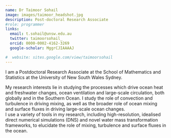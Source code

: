 ```yaml
---
name: Dr Taimoor Sohail
image: images/taimoor_headshot.jpg
description: Post-doctoral Research Associate
#role: programmer
links:
  email: t.sohail@unsw.edu.au
  twitter: taimoorsohail_
  orcid: 0000-0002-4162-3269
  google-scholar: MggrCJIAAAAJ

#  website: sites.google.com/view/taimoorsohail
---
```


I am a Postdoctoral Research Associate at the School of Mathematics and Statistics at the University of New South Wales Sydney.

My research interests lie in studying the processes which drive ocean heat and freshwater changes, ocean ventilation and large-scale circulation, both globally and in the Southern Ocean. I study the role of convection and turbulence in driving mixing, as well as the broader role of ocean mixing and surface fluxes in driving large-scale ocean changes.  
I use a variety of tools in my research, including high-resolution, idealised direct numerical simulations (DNS) and novel water mass transformation frameworks, to elucidate the role of mixing, turbulence and surface fluxes in the ocean. 
